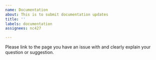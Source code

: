 ```yaml
---
name: Documentation
about: This is to submit documentation updates
title: ''
labels: documentation
assignees: nc427

---
```


Please link to the page you have an issue with and clearly explain your question or suggestion.
